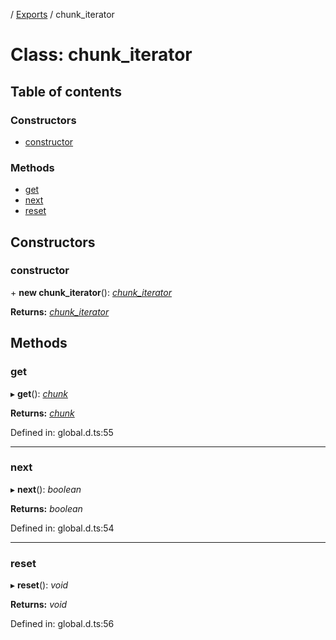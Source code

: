 [](../README.md) / [Exports](../modules.md) / chunk_iterator

# Class: chunk\_iterator

## Table of contents

### Constructors

- [constructor](chunk_iterator.md#constructor)

### Methods

- [get](chunk_iterator.md#get)
- [next](chunk_iterator.md#next)
- [reset](chunk_iterator.md#reset)

## Constructors

### constructor

\+ **new chunk_iterator**(): [*chunk\_iterator*](chunk_iterator.md)

**Returns:** [*chunk\_iterator*](chunk_iterator.md)

## Methods

### get

▸ **get**(): [*chunk*](chunk.md)

**Returns:** [*chunk*](chunk.md)

Defined in: global.d.ts:55

___

### next

▸ **next**(): *boolean*

**Returns:** *boolean*

Defined in: global.d.ts:54

___

### reset

▸ **reset**(): *void*

**Returns:** *void*

Defined in: global.d.ts:56
